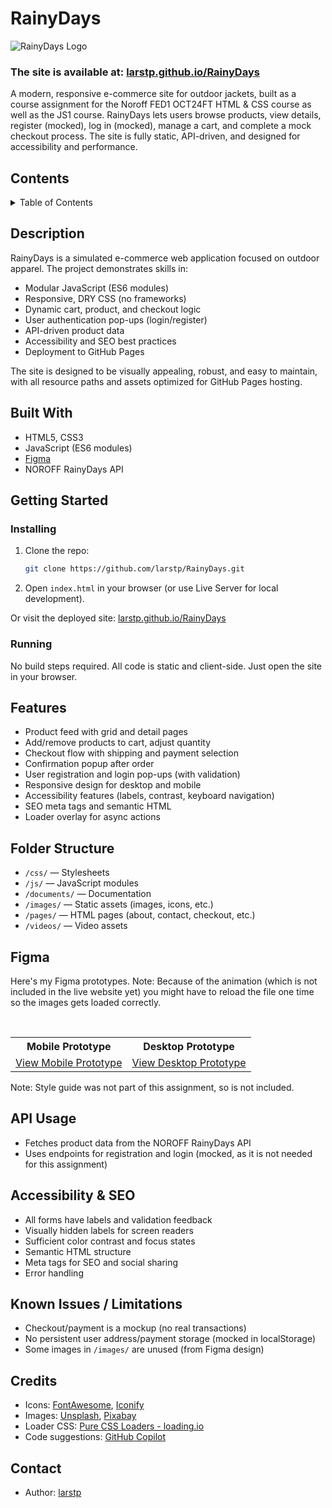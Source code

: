 # RainyDays

![RainyDays Logo](https://github.com/user-attachments/assets/eddd65a2-163d-438e-9603-a7bbc7e51c18)

### The site is available at: [larstp.github.io/RainyDays](https://larstp.github.io/RainyDays/index.html)

A modern, responsive e-commerce site for outdoor jackets, built as a course assignment for the Noroff FED1 OCT24FT HTML & CSS course as well as the JS1 course. RainyDays lets users browse products, view details, register (mocked), log in (mocked), manage a cart, and complete a mock checkout process. The site is fully static, API-driven, and designed for accessibility and performance.

## Contents

<details>
   <summary>Table of Contents</summary>

- [Description](#description)
- [Built With](#built-with)
- [Getting Started](#getting-started)
  - [Installing](#installing)
  - [Running](#running)
- [Features](#features)
- [Folder Structure](#folder-structure)
- [Figma](#figma)
- [API Usage](#api-usage)
- [Accessibility & SEO](#accessibility--seo)
- [Known Issues / Limitations](#known-issues--limitations)
- [Credits](#credits)
- [Contact](#contact)

</details>

## Description

RainyDays is a simulated e-commerce web application focused on outdoor apparel. The project demonstrates skills in:

- Modular JavaScript (ES6 modules)
- Responsive, DRY CSS (no frameworks)
- Dynamic cart, product, and checkout logic
- User authentication pop-ups (login/register)
- API-driven product data
- Accessibility and SEO best practices
- Deployment to GitHub Pages

The site is designed to be visually appealing, robust, and easy to maintain, with all resource paths and assets optimized for GitHub Pages hosting.

## Built With

- HTML5, CSS3
- JavaScript (ES6 modules)
- [Figma](#figma)
- NOROFF RainyDays API

## Getting Started

### Installing

1. Clone the repo:

   ```bash
   git clone https://github.com/larstp/RainyDays.git
   ```

2. Open `index.html` in your browser (or use Live Server for local development).

Or visit the deployed site: [larstp.github.io/RainyDays](https://larstp.github.io/RainyDays/index.html)

### Running

No build steps required. All code is static and client-side. Just open the site in your browser.

## Features

- Product feed with grid and detail pages
- Add/remove products to cart, adjust quantity
- Checkout flow with shipping and payment selection
- Confirmation popup after order
- User registration and login pop-ups (with validation)
- Responsive design for desktop and mobile
- Accessibility features (labels, contrast, keyboard navigation)
- SEO meta tags and semantic HTML
- Loader overlay for async actions

## Folder Structure

- `/css/` — Stylesheets
- `/js/` — JavaScript modules
- `/documents/` — Documentation
- `/images/` — Static assets (images, icons, etc.)
- `/pages/` — HTML pages (about, contact, checkout, etc.)
- `/videos/` — Video assets

## Figma

Here's my Figma prototypes.
Note: Because of the animation (which is not included in the live website yet) you might have to reload the file one time so the images gets loaded correctly.

<table>
  <tr>
    <th>Mobile Prototype</th>
    <th>Desktop Prototype</th>
  </tr>
  <tr>
    <td><a href="https://www.figma.com/proto/lPZ0ajHnzM3GMUnlWwDBlF/FED1---Design---Course-Assignment---Rainy-Days---Lars-Torp-Pettersen?node-id=442-11946&t=YwG63Lt6Q5ejZ6Vu-1">View Mobile Prototype</a></td>
    <td><a href="https://www.figma.com/proto/lPZ0ajHnzM3GMUnlWwDBlF/FED1---Design---Course-Assignment---Rainy-Days---Lars-Torp-Pettersen?node-id=150-143&t=YwG63Lt6Q5ejZ6Vu-1">View Desktop Prototype</a></td>
  </tr>
</table>

Note: Style guide was not part of this assignment, so is not included.

## API Usage

- Fetches product data from the NOROFF RainyDays API
- Uses endpoints for registration and login (mocked, as it is not needed for this assignment)

## Accessibility & SEO

- All forms have labels and validation feedback
- Visually hidden labels for screen readers
- Sufficient color contrast and focus states
- Semantic HTML structure
- Meta tags for SEO and social sharing
- Error handling

## Known Issues / Limitations

- Checkout/payment is a mockup (no real transactions)
- No persistent user address/payment storage (mocked in localStorage)
- Some images in `/images/` are unused (from Figma design)

## Credits

- Icons: [FontAwesome](https://fontawesome.com), [Iconify](https://iconify.design)
- Images: [Unsplash](https://unsplash.com), [Pixabay](https://pixabay.com)
- Loader CSS: [Pure CSS Loaders - loading.io](https://loading.io/css/)
- Code suggestions: [GitHub Copilot](https://github.com/features/copilot)

## Contact

- Author: [larstp](https://github.com/larstp)
